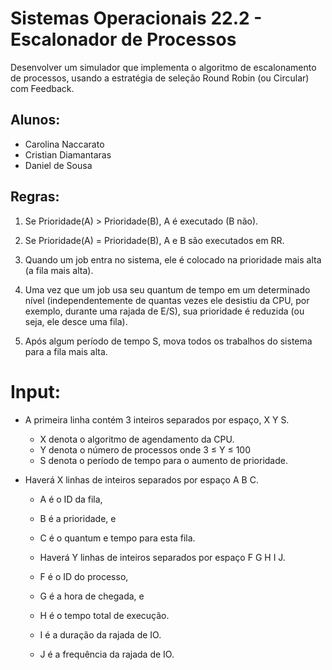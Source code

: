 # Sistemas Operacionais 22.2 - Escalonador de Processos
Desenvolver um simulador que implementa o algoritmo de escalonamento de processos, usando a estratégia de seleção Round Robin (ou Circular) com Feedback.

## Alunos:
- Carolina Naccarato
- Cristian Diamantaras
- Daniel de Sousa

## Regras:
1. Se Prioridade(A) > Prioridade(B), A é executado (B não).

2. Se Prioridade(A) = Prioridade(B), A e B são executados em RR.

3. Quando um job entra no sistema, ele é colocado na prioridade mais alta (a fila mais alta).

4. Uma vez que um job usa seu quantum de tempo em um determinado nível (independentemente de quantas vezes ele desistiu da CPU, por exemplo, durante uma rajada de E/S), sua prioridade é reduzida (ou seja, ele desce uma fila).

5. Após algum período de tempo S, mova todos os trabalhos do sistema para a fila mais alta.

# Input:

- A primeira linha contém 3 inteiros separados por espaço, X Y S.
  - X denota o algoritmo de agendamento da CPU.
  - Y denota o número de processos onde 3 ≤ Y ≤ 100
  - S denota o período de tempo para o aumento de prioridade.

- Haverá X linhas de inteiros separados por espaço A B C.
  - A é o ID da fila,
  - B é a prioridade, e
  - C é o quantum e tempo para esta fila.

  - Haverá Y linhas de inteiros separados por espaço F G H I J.
  - F é o ID do processo,
  - G é a hora de chegada, e
  - H é o tempo total de execução.
  - I é a duração da rajada de IO.
  - J é a frequência da rajada de IO.
